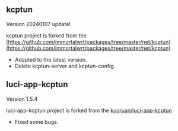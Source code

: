 ## kcptun
  Version 20240107 update!

  kcptun project is forked from the [https://github.com/immortalwrt/packages/tree/master/net/kcptun](https://github.com/immortalwrt/packages/tree/master/net/kcptun)

  - Adapted to the latest version.
  - Delete kcptun-server and kcptun-config.



## luci-app-kcptun
  Version 1.5.4

  luci-app-kcptun project is forked from the [kuoruan/luci-app-kcptun](https://github.com/kuoruan/luci-app-kcptun)

  - Fixed some bugs.

